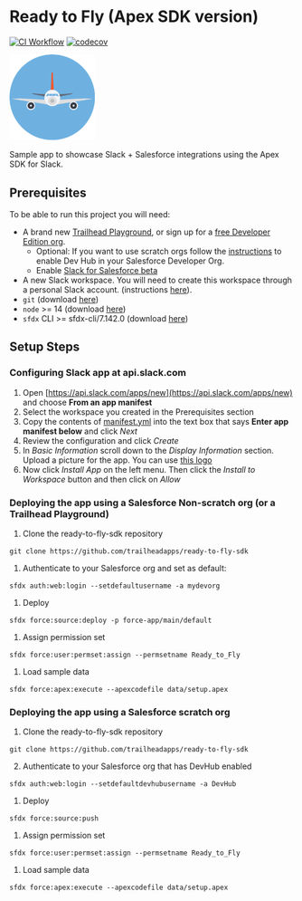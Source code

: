 # Ready to Fly (Apex SDK version)

[![CI Workflow](https://github.com/trailheadapps/ready-to-fly-sdk/workflows/CI/badge.svg)](https://github.com/trailheadapps/ready-to-fly-sdk/actions?query=workflow%3ACI) [![codecov](https://codecov.io/gh/trailheadapps/ready-to-fly-sdk/branch/main/graph/badge.svg)](https://codecov.io/gh/trailheadapps/ready-to-fly-sdk)

<img src="./airplaneLogo.png" width=30% height=30%>

Sample app to showcase Slack + Salesforce integrations using the Apex SDK for Slack.

## Prerequisites

To be able to run this project you will need:

-   A brand new [Trailhead Playground](https://trailhead.salesforce.com/content/learn/modules/trailhead_playground_management), or sign up for a [free Developer Edition org](https://developer.salesforce.com/signup).
    -   Optional: If you want to use scratch orgs follow the [instructions](https://help.salesforce.com/articleView?id=sfdx_setup_enable_devhub.htm&type=5) to enable Dev Hub in your Salesforce Developer Org.
    -   Enable [Slack for Salesforce beta](https://developer.salesforce.com/docs/platform/salesforce-slack-sdk/guide/enable-beta.html)
-   A new Slack workspace. You will need to create this workspace through a personal Slack account. (instructions [here](https://slack.com/help/articles/206845317-Create-a-Slack-workspace)).
-   `git` (download [here](https://git-scm.com/downloads))
-   `node` >= 14 (download [here](https://nodejs.org/en/download/))
-   `sfdx` CLI >= sfdx-cli/7.142.0 (download [here](https://developer.salesforce.com/tools/sfdxcli))

## Setup Steps

### Configuring Slack app at api.slack.com

1. Open [https://api.slack.com/apps/new](https://api.slack.com/apps/new) and choose **From an app manifest**
2. Select the workspace you created in the Prerequisites section
3. Copy the contents of [manifest.yml](./apps/ready-to-fly-sdk/manifest.YAML) into the text box that says **Enter app manifest below** and click _Next_
4. Review the configuration and click _Create_
5. In _Basic Information_ scroll down to the _Display Information_ section. Upload a picture for the app. You can use [this logo](./airplaneLogo.png)
6. Now click _Install App_ on the left menu. Then click the _Install to Workspace_ button and then click on _Allow_

### Deploying the app using a Salesforce Non-scratch org (or a Trailhead Playground)

1. Clone the ready-to-fly-sdk repository

```
git clone https://github.com/trailheadapps/ready-to-fly-sdk
```

1. Authenticate to your Salesforce org and set as default:

```
sfdx auth:web:login --setdefaultusername -a mydevorg
```

1. Deploy

```
sfdx force:source:deploy -p force-app/main/default
```

1. Assign permission set

```
sfdx force:user:permset:assign --permsetname Ready_to_Fly
```

1. Load sample data

```
sfdx force:apex:execute --apexcodefile data/setup.apex
```

### Deploying the app using a Salesforce scratch org

1. Clone the ready-to-fly-sdk repository

```
git clone https://github.com/trailheadapps/ready-to-fly-sdk
```

2. Authenticate to your Salesforce org that has DevHub enabled

```
sfdx auth:web:login --setdefaultdevhubusername -a DevHub
```

1. Deploy

```
sfdx force:source:push
```

1. Assign permission set

```
sfdx force:user:permset:assign --permsetname Ready_to_Fly
```

1. Load sample data

```
sfdx force:apex:execute --apexcodefile data/setup.apex
```

